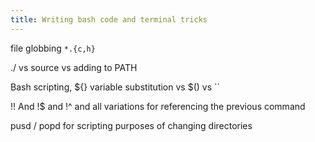 ```yaml
---
title: Writing bash code and terminal tricks
---
```


file globbing
`*.{c,h}`

./ vs source vs adding to PATH

Bash scripting, ${} variable substitution vs $() vs ``

!! And !$ and !^ and all variations for referencing the previous command

pusd / popd for scripting purposes of changing directories
